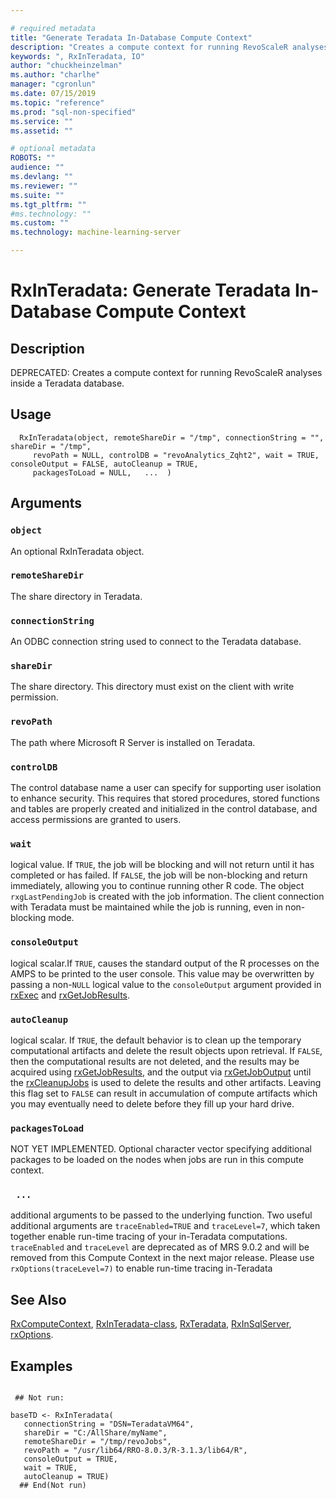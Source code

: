 ```yaml
--- 

# required metadata 
title: "Generate Teradata In-Database Compute Context" 
description: "Creates a compute context for running RevoScaleR analyses inside a Teradata database." 
keywords: ", RxInTeradata, IO" 
author: "chuckheinzelman"
ms.author: "charlhe" 
manager: "cgronlun" 
ms.date: 07/15/2019
ms.topic: "reference" 
ms.prod: "sql-non-specified"
ms.service: "" 
ms.assetid: "" 

# optional metadata 
ROBOTS: "" 
audience: "" 
ms.devlang: "" 
ms.reviewer: "" 
ms.suite: "" 
ms.tgt_pltfrm: "" 
#ms.technology: "" 
ms.custom: "" 
ms.technology: machine-learning-server

--- 
```



 # RxInTeradata: Generate Teradata In-Database Compute Context 
 ## Description
 DEPRECATED: Creates a compute context for running RevoScaleR analyses inside a Teradata database. 

 ## Usage

```   
  RxInTeradata(object, remoteShareDir = "/tmp", connectionString = "", shareDir = "/tmp", 
     revoPath = NULL, controlDB = "revoAnalytics_Zqht2", wait = TRUE, consoleOutput = FALSE, autoCleanup = TRUE, 
     packagesToLoad = NULL,   ...  )

```


 ## Arguments



 ### `object`
  An optional RxInTeradata object.    


 ### `remoteShareDir`
  The share directory in Teradata.  


 ### `connectionString`
  An ODBC connection string used to connect to the Teradata database.  


 ### `shareDir`
  The share directory. This directory must exist on the client with write permission.  


 ### `revoPath`
  The path where Microsoft R Server is installed on Teradata.  


 ### `controlDB`
  The control database name a user can specify for supporting user isolation to enhance security. This requires that stored procedures, stored functions and tables are properly created and initialized in the control database, and access permissions are granted to users.  


 ### `wait`
  logical value. If `TRUE`, the job will be blocking and will not return until   it has completed or has failed. If `FALSE`, the job will be non-blocking and return immediately,  allowing you to continue running other R code. The object `rxgLastPendingJob` is created with the job information. The client connection with Teradata must be maintained while the job is running, even in non-blocking mode.  


 ### `consoleOutput`
  logical scalar.If `TRUE`, causes the standard output  of the R processes on the AMPS to be printed to the user console. This value may be  overwritten by passing a non-`NULL` logical value to the `consoleOutput` argument  provided in [rxExec](rxExec.md) and [rxGetJobResults](rxGetJobResults.md).  


 ### `autoCleanup`
  logical scalar. If `TRUE`, the default behavior is to clean up the  temporary computational artifacts and delete the result objects upon retrieval.  If `FALSE`,  then the computational results are not deleted, and the results may be acquired using  [rxGetJobResults](rxGetJobResults.md), and the output via [rxGetJobOutput](rxGetJobOutput.md) until the  [rxCleanupJobs](rxCleanup.md) is used to delete the results and other artifacts. Leaving this flag set to `FALSE` can result in accumulation of compute artifacts which you may eventually need to delete before they fill up your hard drive.  



 ### `packagesToLoad`
 NOT YET IMPLEMENTED. Optional character vector specifying additional packages to be  loaded on the nodes when jobs are run in this compute context.  



 ### ` ...`
 additional arguments to be passed to the underlying function. Two useful additional arguments are `traceEnabled=TRUE` and `traceLevel=7`, which taken together enable run-time tracing of your in-Teradata computations. `traceEnabled` and `traceLevel` are deprecated as of MRS 9.0.2 and will be removed from this Compute Context in the next major release. Please use `rxOptions(traceLevel=7)` to enable run-time tracing in-Teradata 








 ## See Also

[RxComputeContext](RxComputeContext.md),
[RxInTeradata-class](RxInTeradata-class.md),
[RxTeradata](RxTeradata.md),
[RxInSqlServer](RxInSqlServer.md),
[rxOptions](rxOptions.md).


 ## Examples

 ```

  ## Not run:

baseTD <- RxInTeradata(
    connectionString = "DSN=TeradataVM64",
    shareDir = "C:/AllShare/myName",
    remoteShareDir = "/tmp/revoJobs",
    revoPath = "/usr/lib64/RRO-8.0.3/R-3.1.3/lib64/R",
    consoleOutput = TRUE,
    wait = TRUE,
    autoCleanup = TRUE)
   ## End(Not run) 
```


